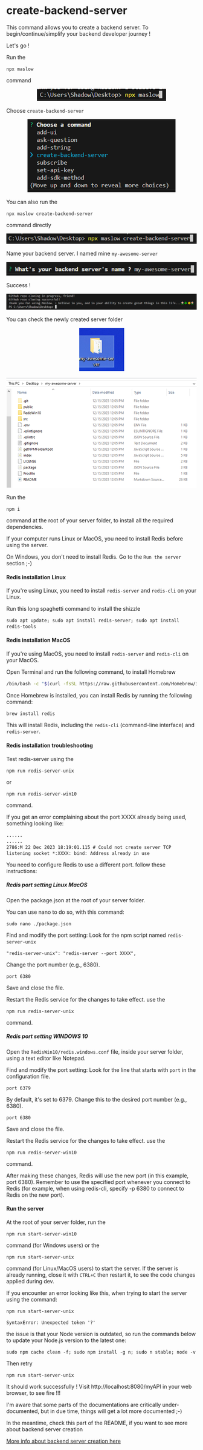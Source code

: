 
# create-backend-server

This command allows you to create a backend server. To begin/continue/simplify your backend developer journey !

Let's go !

Run the 

```
npx maslow
``` 

command

<p align="center">
  <img src="assets\6184b17cba1e032c761b728af2245fe0.png" alt="">
</p>

Choose ```create-backend-server```

<p align="center">
  <img src="assets\9f1d5f07615a3d40291918a2b02cc926.png" alt="">
</p>

You can also run the 

```
npx maslow create-backend-server
``` 

command directly

<p align="center">
  <img src="assets\ed7e9103ad29d6be471562758a16ca56.png" alt="">
</p>

Name your backend server. I named mine ```my-awesome-server```

<p align="center">
  <img src="assets\066e2ed7d7da61509a53036138c04708.png" alt="">
</p>

Success !

<p align="center">
  <img src="assets\aa4e4ad8fe5f94c356aca7af9e4a1a16.png" alt="">
</p>

You can check the newly created server folder

<p align="center">
  <img src="assets\71aec4a27bb0d38865273ba7924e61b2.png" alt="">
</p>

<p align="center">
  <img src="assets\ac9abf07d8ab34a3550845b06d4d058a.png" alt="">
</p>

Run the 

```
npm i
``` 

command at the root of your server folder, to install all the required dependencies.

If your computer runs Linux or MacOS, you need to install Redis before using the server.

On Windows, you don't need to install Redis. Go to the `Run the server` section ;-)

#### Redis installation Linux 

If you're using Linux, you need to install ```redis-server``` and ```redis-cli``` on your Linux.

Run this long spaghetti command to install the shizzle

```
sudo apt update; sudo apt install redis-server; sudo apt install redis-tools
```

#### Redis installation MacOS

If you're using MacOS, you need to install ```redis-server``` and ```redis-cli``` on your MacOS.

Open Terminal and run the following command, to install Homebrew

```bash
/bin/bash -c "$(curl -fsSL https://raw.githubusercontent.com/Homebrew/install/HEAD/install.sh)"
```

Once Homebrew is installed, you can install Redis by running the following command:

```bash
brew install redis
```

This will install Redis, including the `redis-cli` (command-line interface) and `redis-server`.

#### Redis installation troubleshooting

Test redis-server using the 

```
npm run redis-server-unix
```

or 

```
npm run redis-server-win10
```

command.

If you get an error complaining about the port XXXX already being used, something looking like:

```
......
......
2786:M 22 Dec 2023 18:19:01.115 # Could not create server TCP listening socket *:XXXX: bind: Address already in use
```

You need to configure Redis to use a different port. follow these instructions:

##### Redis port setting Linux MacOS

Open the package.json at the root of your server folder.

You can use nano to do so, with this command:

```
sudo nano ./package.json
```

Find and modify the port setting: Look for the npm script named ```redis-server-unix``` 

```
"redis-server-unix": "redis-server --port XXXX",
```

Change the port number (e.g., 6380).

```
port 6380
```

Save and close the file.

Restart the Redis service for the changes to take effect. use the 

```
npm run redis-server-unix
``` 

command.

##### Redis port setting WINDOWS 10

Open the ```RedisWin10/redis.windows.conf``` file, inside your server folder, using a text editor like Notepad.

Find and modify the port setting: Look for the line that starts with ```port``` in the configuration file. 

```
port 6379
```

By default, it's set to 6379. Change this to the desired port number (e.g., 6380).

```
port 6380
```

Save and close the file.

Restart the Redis service for the changes to take effect. use the 

```
npm run redis-server-win10
``` 

command.


After making these changes, Redis will use the new port (in this example, port 6380). Remember to use the specified port whenever you connect to Redis (for example, when using redis-cli, specify -p 6380 to connect to Redis on the new port).

#### Run the server

At the root of your server folder, run the 

```
npm run start-server-win10
``` 

command (for Windows users) or the 

```
npm run start-server-unix
``` 

command (for Linux/MacOS users) to start the server. If the server is already running, close it with ```CTRL+C``` then restart it, to see the code changes applied during dev.

If you encounter an error looking like this, when trying to start the server using the command:

```
npm run start-server-unix
```

```
SyntaxError: Unexpected token '?'
```

the issue is that your Node version is outdated, 
so run the commands below to update your Node.js version to the latest one:

```
sudo npm cache clean -f; sudo npm install -g n; sudo n stable; node -v
```

Then retry 

```
npm run start-server-unix
```

It should work successfully ! Visit http://localhost:8080/myAPI in your web browser, to see fire !!!

I'm aware that some parts of the documentations are critically under-documented, but in due time, things will get a lot more documented ;-)

In the meantime, check this part of the README, if you want to see more about backend server creation

[More info about backend server creation here](../CreateBackendServer/README.md)